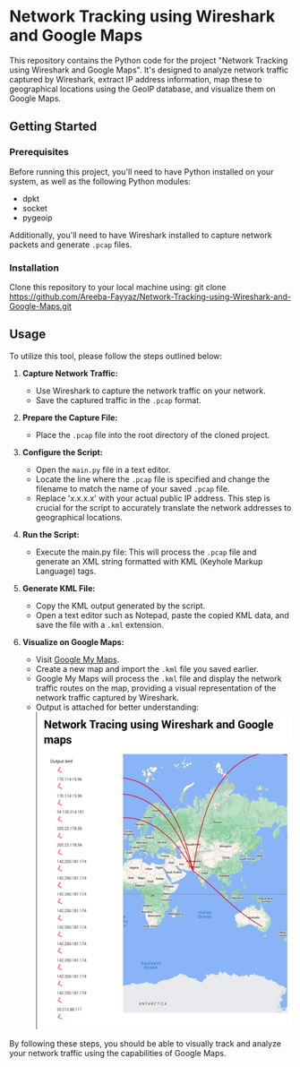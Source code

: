 # Network Tracking using Wireshark and Google Maps

This repository contains the Python code for the project "Network Tracking using Wireshark and Google Maps". It's designed to analyze network traffic captured by Wireshark, extract IP address information, map these to geographical locations using the GeoIP database, and visualize them on Google Maps. 

## Getting Started

### Prerequisites

Before running this project, you'll need to have Python installed on your system, as well as the following Python modules:
- dpkt
- socket
- pygeoip

Additionally, you'll need to have Wireshark installed to capture network packets and generate `.pcap` files.

### Installation

Clone this repository to your local machine using:
   git clone https://github.com/Areeba-Fayyaz/Network-Tracking-using-Wireshark-and-Google-Maps.git

## Usage

To utilize this tool, please follow the steps outlined below:

1. **Capture Network Traffic:**
   - Use Wireshark to capture the network traffic on your network.
   - Save the captured traffic in the `.pcap` format.

2. **Prepare the Capture File:**
   - Place the `.pcap` file into the root directory of the cloned project.

3. **Configure the Script:**
   - Open the `main.py` file in a text editor.
   - Locate the line where the `.pcap` file is specified and change the filename to match the name of your saved `.pcap` file.
   - Replace 'x.x.x.x' with your actual public IP address. This step is crucial for the script to accurately translate the network addresses to geographical locations.

4. **Run the Script:**
   - Execute the main.py file:
     This will process the `.pcap` file and generate an XML string formatted with KML (Keyhole Markup Language) tags.

5. **Generate KML File:**
   - Copy the KML output generated by the script.
   - Open a text editor such as Notepad, paste the copied KML data, and save the file with a `.kml` extension.

6. **Visualize on Google Maps:**
   - Visit [Google My Maps](https://www.google.com/mymaps).
   - Create a new map and import the `.kml` file you saved earlier.
   - Google My Maps will process the `.kml` file and display the network traffic routes on the map, providing a visual representation of the network traffic captured by Wireshark.
   - Output is attached for better understanding: ![Network Map Screenshot](Network-Map-Screenshot.png)

By following these steps, you should be able to visually track and analyze your network traffic using the capabilities of Google Maps.

